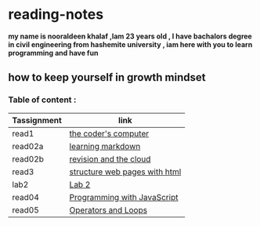 # reading-notes
**my name is nooraldeen khalaf ,Iam 23 years old ,  I have bachalors degree in civil engineering from hashemite university , iam here with you to learn programming and have fun**
## how to keep yourself in growth mindset 

### Table of content :

| Tassignment          |                   link                     |
|----------------------|--------------------------------------------|
| read1                | [the coder's computer](read1.md)           |
| read02a              | [learning markdown](read02a.md)            |
| read02b              | [revision and the cloud](read1.md)         |
| read3                | [structure web pages with html](read1.md)  |
| lab2                 | [Lab 2](lab02.md)                          |
| read04               | [Programming with JavaScript](read04.md)   |
| read05               | [Operators and Loops](read05.md)           |